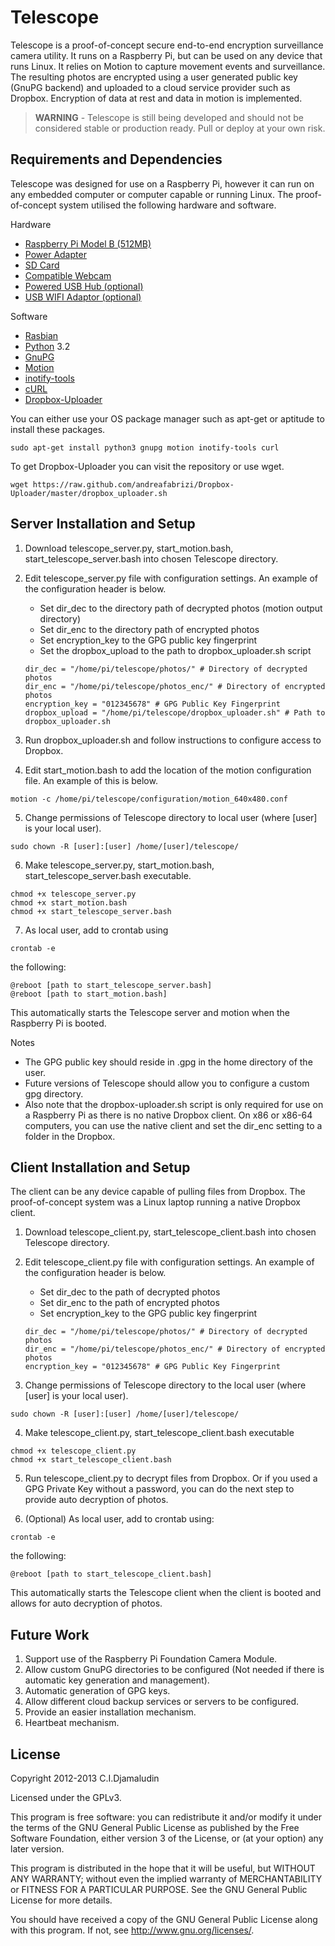 Telescope
=========

Telescope is a proof-of-concept secure end-to-end encryption surveillance
camera utility. It runs on a Raspberry Pi, but can be used on any device 
that runs Linux. It relies on Motion to capture movement events and 
surveillance. The resulting photos are encrypted using a user generated 
public key (GnuPG backend) and uploaded to a cloud service provider such 
as Dropbox. Encryption of data at rest and data in motion is implemented.

> **WARNING** -
> Telescope is still being developed and should not be considered stable or 
> production ready. Pull or deploy at your own risk.

Requirements and Dependencies
-----------------------------
Telescope was designed for use on a Raspberry Pi, however it can run on any
embedded computer or computer capable or running Linux. The proof-of-concept
system utilised the following hardware and software.

Hardware
   * [Raspberry Pi Model B (512MB)](http://www.raspberrypi.org/)
   * [Power Adapter](http://elinux.org/RPi_VerifiedPeripherals#Power_adapters)
   * [SD Card](http://elinux.org/RPi_SD_cards)
   * [Compatible Webcam](http://elinux.org/RPi_USB_Webcams)
   * [Powered USB Hub (optional)](http://elinux.org/RPi_Powered_USB_Hubs)
   * [USB WIFI Adaptor (optional)](http://elinux.org/RPi_USB_Wi-Fi_Adapters)

Software
   * [Rasbian](http://www.raspberrypi.org/downloads/)
   * [Python](http://python.org) 3.2
   * [GnuPG](http://www.gnupg.org/)
   * [Motion](http://www.lavrsen.dk/foswiki/bin/view/Motion/WebHome)
   * [inotify-tools](https://github.com/rvoicilas/inotify-tools)
   * [cURL](http://curl.haxx.se/)
   * [Dropbox-Uploader](https://github.com/andreafabrizi/Dropbox-Uploader)

You can either use your OS package manager such as apt-get or aptitude to
install these packages.

```
sudo apt-get install python3 gnupg motion inotify-tools curl
```

To get Dropbox-Uploader you can visit the repository or use wget.

```
wget https://raw.github.com/andreafabrizi/Dropbox-Uploader/master/dropbox_uploader.sh
```


Server Installation and Setup
-----------------------------
1. Download telescope_server.py, start_motion.bash, start_telescope_server.bash
into chosen Telescope directory.

2. Edit telescope_server.py file with configuration settings. An example of the configuration header is below.
   * Set dir_dec to the directory path of decrypted photos (motion output directory)
   * Set dir_enc to the directory path of encrypted photos
   * Set encryption_key to the GPG public key fingerprint
   * Set the dropbox_upload to the path to dropbox_uploader.sh script

    ```
    dir_dec = "/home/pi/telescope/photos/" # Directory of decrypted photos
    dir_enc = "/home/pi/telescope/photos_enc/" # Directory of encrypted photos
    encryption_key = "012345678" # GPG Public Key Fingerprint
    dropbox_upload = "/home/pi/telescope/dropbox_uploader.sh" # Path to dropbox_uploader.sh
    ```

3. Run dropbox_uploader.sh and follow instructions to configure access to Dropbox.

4. Edit start_motion.bash to add the location of the motion configuration file. An example of this is below.
```
motion -c /home/pi/telescope/configuration/motion_640x480.conf
```

5. Change permissions of Telescope directory to local user (where [user] is your local user).
```
sudo chown -R [user]:[user] /home/[user]/telescope/
```

6. Make telescope_server.py, start_motion.bash, start_telescope_server.bash executable.
```
chmod +x telescope_server.py
chmod +x start_motion.bash
chmod +x start_telescope_server.bash
```

7. As local user, add to crontab using
```
crontab -e
```
the following:
```
@reboot [path to start_telescope_server.bash]
@reboot [path to start_motion.bash]
```

This automatically starts the Telescope server and motion when the Raspberry Pi is booted.

Notes

   * The GPG public key should reside in .gpg in the home directory of the user. 
   * Future versions of Telescope should allow you to configure a custom gpg directory.
   * Also note that the dropbox-uploader.sh script is only required for use on a Raspberry Pi as there is no native 
Dropbox client. On x86 or x86-64 computers, you can use the native client and set the dir_enc setting to a folder in the Dropbox.



Client Installation and Setup
-----------------------------
The client can be any device capable of pulling files from Dropbox.
The proof-of-concept system was a Linux laptop running a native Dropbox 
client.

1. Download telescope_client.py, start_telescope_client.bash 
into chosen Telescope directory.

2. Edit telescope_client.py file with configuration settings. An example of the configuration header is below.
   * Set dir_dec to the path of decrypted photos
   * Set dir_enc to the path of encrypted photos
   * Set encryption_key to the GPG public key fingerprint

    ```
    dir_dec = "/home/pi/telescope/photos/" # Directory of decrypted photos
    dir_enc = "/home/pi/telescope/photos_enc/" # Directory of encrypted photos
    encryption_key = "012345678" # GPG Public Key Fingerprint
    ```

3. Change permissions of Telescope directory to the local user (where [user] is your local user).
```
sudo chown -R [user]:[user] /home/[user]/telescope/
```

4. Make telescope_client.py, start_telescope_client.bash executable
```
chmod +x telescope_client.py
chmod +x start_telescope_client.bash
```

5. Run telescope_client.py to decrypt files from Dropbox. Or if you used a GPG Private Key without a password, you can do the next step to provide auto decryption of photos.

6. (Optional) As local user, add to crontab using:
```
crontab -e
```
the following:
```
@reboot [path to start_telescope_client.bash]
```

This automatically starts the Telescope client when the client is booted and allows for auto decryption of photos.

Future Work
-----------
1. Support use of the Raspberry Pi Foundation Camera Module.
2. Allow custom GnuPG directories to be configured (Not needed if there is automatic key generation and management).
3. Automatic generation of GPG keys.
4. Allow different cloud backup services or servers to be configured.
5. Provide an easier installation mechanism.
6. Heartbeat mechanism.


License
-------
Copyright 2012-2013 C.I.Djamaludin

Licensed under the GPLv3.

This program is free software: you can redistribute it and/or modify
it under the terms of the GNU General Public License as published by
the Free Software Foundation, either version 3 of the License, or
(at your option) any later version.

This program is distributed in the hope that it will be useful,
but WITHOUT ANY WARRANTY; without even the implied warranty of
MERCHANTABILITY or FITNESS FOR A PARTICULAR PURPOSE.  See the
GNU General Public License for more details.

You should have received a copy of the GNU General Public License
along with this program.  If not, see <http://www.gnu.org/licenses/>.


